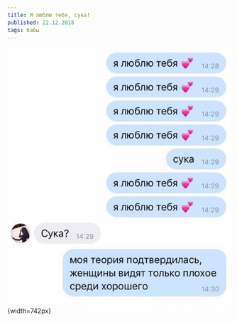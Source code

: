 ```yaml
---
title: Я люблю тебя, сука!
published: 22.12.2018
tags: бабы
---
```


![](/content/photo5253489286936898149.jpg){width=742px}

